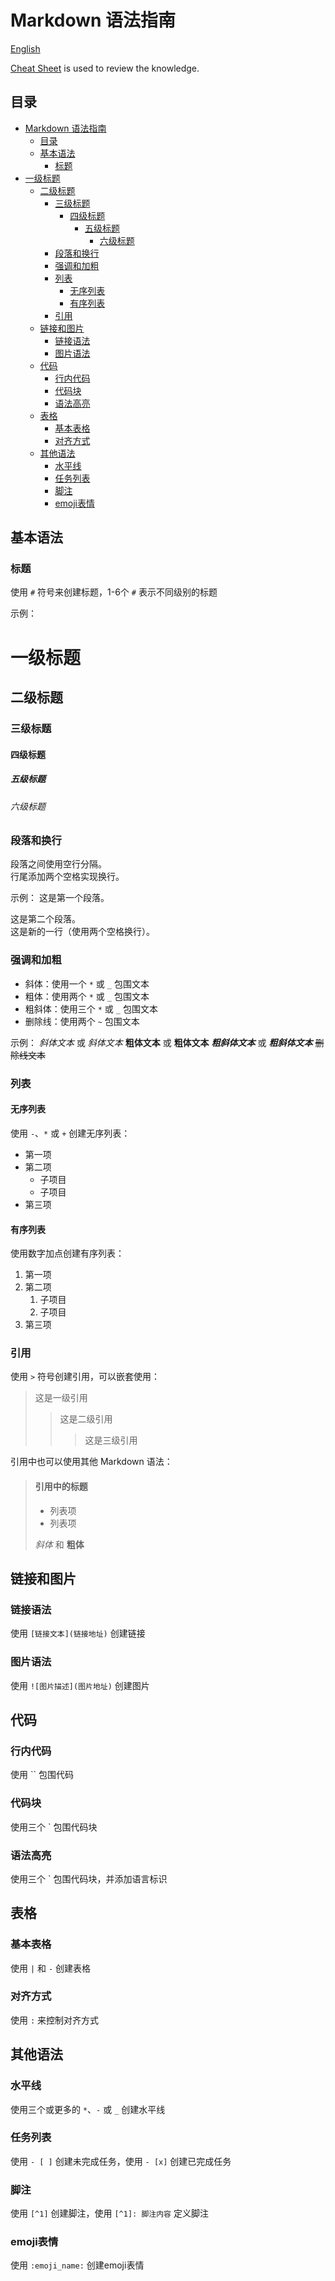 # Markdown 语法指南
[English](readme_en.md)

[Cheat Sheet](Cheat_Sheet.md)
 is used to review the knowledge.
## 目录
- [Markdown 语法指南](#markdown-语法指南)
  - [目录](#目录)
  - [基本语法](#基本语法)
    - [标题](#标题)
- [一级标题](#一级标题)
  - [二级标题](#二级标题)
    - [三级标题](#三级标题)
      - [四级标题](#四级标题)
        - [五级标题](#五级标题)
          - [六级标题](#六级标题)
    - [段落和换行](#段落和换行)
    - [强调和加粗](#强调和加粗)
    - [列表](#列表)
      - [无序列表](#无序列表)
      - [有序列表](#有序列表)
    - [引用](#引用)
  - [链接和图片](#链接和图片)
    - [链接语法](#链接语法)
    - [图片语法](#图片语法)
  - [代码](#代码)
    - [行内代码](#行内代码)
    - [代码块](#代码块)
    - [语法高亮](#语法高亮)
  - [表格](#表格)
    - [基本表格](#基本表格)
    - [对齐方式](#对齐方式)
  - [其他语法](#其他语法)
    - [水平线](#水平线)
    - [任务列表](#任务列表)
    - [脚注](#脚注)
    - [emoji表情](#emoji表情)

## 基本语法

### 标题
使用 `#` 符号来创建标题，1-6个 `#` 表示不同级别的标题

示例：
# 一级标题
## 二级标题
### 三级标题
#### 四级标题
##### 五级标题
###### 六级标题

### 段落和换行
段落之间使用空行分隔。  
行尾添加两个空格实现换行。

示例：
这是第一个段落。

这是第二个段落。  
这是新的一行（使用两个空格换行）。

### 强调和加粗
- 斜体：使用一个 `*` 或 `_` 包围文本
- 粗体：使用两个 `*` 或 `_` 包围文本
- 粗斜体：使用三个 `*` 或 `_` 包围文本
- 删除线：使用两个 `~` 包围文本

示例：
*斜体文本* 或 _斜体文本_
**粗体文本** 或 __粗体文本__
***粗斜体文本*** 或 ___粗斜体文本___
~~删除线文本~~

### 列表
#### 无序列表
使用 `-`、`*` 或 `+` 创建无序列表：

- 第一项
- 第二项
  - 子项目
  - 子项目
- 第三项

#### 有序列表
使用数字加点创建有序列表：

1. 第一项
2. 第二项
   1. 子项目
   2. 子项目
3. 第三项

### 引用
使用 `>` 符号创建引用，可以嵌套使用：

> 这是一级引用
>> 这是二级引用
>>> 这是三级引用

引用中也可以使用其他 Markdown 语法：

> #### 引用中的标题
> - 列表项
> - 列表项
> 
> *斜体* 和 **粗体**

## 链接和图片

### 链接语法
使用 `[链接文本](链接地址)` 创建链接

### 图片语法
使用 `![图片描述](图片地址)` 创建图片

## 代码

### 行内代码
使用 `` 包围代码

### 代码块
使用三个 ` 包围代码块

### 语法高亮
使用三个 ` 包围代码块，并添加语言标识

## 表格

### 基本表格
使用 `|` 和 `-` 创建表格

### 对齐方式
使用 `:` 来控制对齐方式

## 其他语法

### 水平线
使用三个或更多的 `*`、`-` 或 `_` 创建水平线

### 任务列表
使用 `- [ ]` 创建未完成任务，使用 `- [x]` 创建已完成任务

### 脚注
使用 `[^1]` 创建脚注，使用 `[^1]: 脚注内容` 定义脚注

### emoji表情
使用 `:emoji_name:` 创建emoji表情
